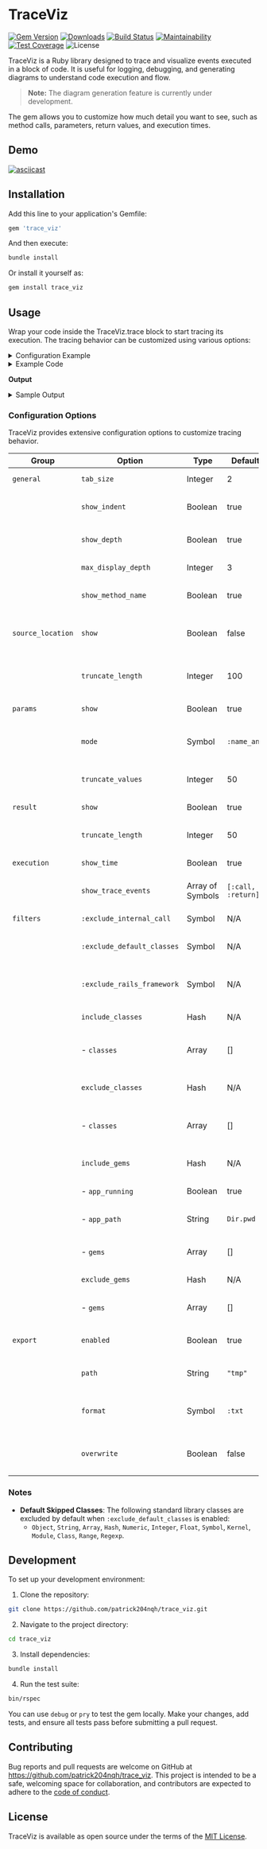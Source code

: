 # TraceViz

[![Gem Version](https://badge.fury.io/rb/trace_viz.svg)](https://rubygems.org/gems/trace_viz)
[![Downloads](https://img.shields.io/gem/dt/trace_viz)](https://rubygems.org/gems/trace_viz)
[![Build Status](https://github.com/patrick204nqh/trace_viz/actions/workflows/ci.yml/badge.svg)](https://github.com/patrick204nqh/trace_viz/actions)
[![Maintainability](https://api.codeclimate.com/v1/badges/e97579abe66f3477e71d/maintainability)](https://codeclimate.com/github/patrick204nqh/trace_viz/maintainability)
[![Test Coverage](https://api.codeclimate.com/v1/badges/e97579abe66f3477e71d/test_coverage)](https://codeclimate.com/github/patrick204nqh/trace_viz/test_coverage)
![License](https://img.shields.io/github/license/patrick204nqh/trace_viz)

TraceViz is a Ruby library designed to trace and visualize events executed in a block of code. It is useful for logging, debugging, and generating diagrams to understand code execution and flow.

> **Note:** The diagram generation feature is currently under development.

The gem allows you to customize how much detail you want to see, such as method calls, parameters, return values, and execution times.

## Demo

[![asciicast](https://asciinema.org/a/pKjqLFNPxQFQWucTzcGMpt6QE.svg)](https://asciinema.org/a/pKjqLFNPxQFQWucTzcGMpt6QE)

## Installation

Add this line to your application's Gemfile:

```bash
gem 'trace_viz'
```

And then execute:

```bash
bundle install
```

Or install it yourself as:

```bash
gem install trace_viz
```

## Usage

Wrap your code inside the TraceViz.trace block to start tracing its execution. The tracing behavior can be customized using various options:

<details>
  <summary>Configuration Example</summary>

```ruby
TraceViz.trace(
  general: {
    tab_size: 4,
    show_indent: true,
    show_depth: true,
    max_display_depth: 3,
    show_method_name: true,
  },
  source_location: {
    show: false,
    truncate_length: 100,
  },
  params: {
    show: true,
    mode: :name_and_value,
    truncate_values: 50,
  },
  result: {
    show: true,
    truncate_length: 50,
  },
  execution: {
    show_time: true,
    show_trace_events: [:call, :return],
  },
  filters: [
    :exclude_internal_call,
    :exclude_default_classes,
    ...
  ],
  export: {
    enabled: true,
    path: "tmp",
    format: :txt,
    overwrite: false,
  }
) do
  # Your code here
end
```

</details>

<details>
  <summary>Example Code</summary>

```ruby
class Example
  def perform_task(x, y)
    result = add_numbers(x, y)
    log_result(result)
    result
  end

  def add_numbers(a, b)
    sleep(0.1)
    sum = a + b
    multiply_by_factor(sum, 2)
  end

  def multiply_by_factor(value, factor)
    sleep(0.05)
    value * factor
  end

  def log_result(result)
    sleep(0.02)
    puts "Final result: #{result}"
  end
end

TraceViz.trace(
  general: {
    tab_size: 4,
    show_indent: true,
    show_depth: true,
    max_display_depth: 3,
    show_method_name: true,
  },
  source_location: {
    show: false,
    truncate_length: 100,
  },
  params: {
    show: true,
    mode: :name_and_value,
    truncate_values: 50,
  },
  result: {
    show: true,
    truncate_length: 50,
  },
  execution: {
    show_time: true,
    show_trace_events: [:call, :return],
  },
  filters: [
    :exclude_internal_call,
    include_classes: [Example]
  ],
  export: {
    enabled: true,
    path: "tmp",
    format: :txt,
    overwrite: false,
  }
) do
  example = Example.new
  example.perform_task(5, 7)
end
```

</details>

**Output**

<details>
  <summary>Sample Output</summary>

```bash
🚀   [START]   #depth:0 Example#perform_task (5, 7)
🚀   [START]       #depth:1 Example#add_numbers (5, 7)
🚀   [START]           #depth:2 Example#multiply_by_factor (12, 2)
🏁   [FINISH]          #depth:2 Example#multiply_by_factor #=> 24
🏁   [FINISH]      #depth:1 Example#add_numbers #=> 24
🚀   [START]       #depth:1 Example#log_result (24)
Final result: 24
🏁   [FINISH]      #depth:1 Example#log_result #=> nil
🏁   [FINISH]  #depth:0 Example#perform_task #=> 24
```

</details>

### Configuration Options

TraceViz provides extensive configuration options to customize tracing behavior.

| Group             | Option                     | Type             | Default Value      | Description                                                       |
| ----------------- | -------------------------- | ---------------- | ------------------ | ----------------------------------------------------------------- |
| `general`         | `tab_size`                 | Integer          | 2                  | Number of spaces for indentation.                                 |
|                   | `show_indent`              | Boolean          | true               | Enables visual indentation for nested calls.                      |
|                   | `show_depth`               | Boolean          | true               | Displays the depth level of the method call.                      |
|                   | `max_display_depth`        | Integer          | 3                  | Maximum depth of calls to display.                                |
|                   | `show_method_name`         | Boolean          | true               | Logs the name of the method being executed.                       |
| `source_location` | `show`                     | Boolean          | false              | Logs the source file and line number for methods.                 |
|                   | `truncate_length`          | Integer          | 100                | Maximum length of displayed source location information.          |
| `params`          | `show`                     | Boolean          | true               | Logs method parameters.                                           |
|                   | `mode`                     | Symbol           | `:name_and_value`  | Parameter display mode (`:name`, `:value`, or `:name_and_value`). |
|                   | `truncate_values`          | Integer          | 50                 | Maximum length of parameter values to display.                    |
| `result`          | `show`                     | Boolean          | true               | Logs method return values.                                        |
|                   | `truncate_length`          | Integer          | 50                 | Maximum length of return value logs.                              |
| `execution`       | `show_time`                | Boolean          | true               | Logs execution time for methods.                                  |
|                   | `show_trace_events`        | Array of Symbols | `[:call, :return]` | Specifies the trace events to log (e.g., `:call`, `:return`).     |
| `filters`         | `:exclude_internal_call`   | Symbol           | N/A                | Exclude internal Ruby calls.                                      |
|                   | `:exclude_default_classes` | Symbol           | N/A                | Skip logging standard library classes.                            |
|                   | `:exclude_rails_framework` | Symbol           | N/A                | Ignore Rails framework classes and methods.                       |
|                   | `include_classes`          | Hash             | N/A                | Specify classes to include in tracing.                            |
|                   | - `classes`                | Array            | []                 | List of class names to include (e.g., `["ClassName"]`).           |
|                   | `exclude_classes`          | Hash             | N/A                | Specify classes to exclude from tracing.                          |
|                   | - `classes`                | Array            | []                 | List of class names to exclude (e.g., `["ClassName"]`).           |
|                   | `include_gems`             | Hash             | N/A                | Include specific gems or runtime application gems.                |
|                   | - `app_running`            | Boolean          | true               | Include the code of the application.                              |
|                   | - `app_path`               | String           | `Dir.pwd`          | Path to the application (e.g., `Dir.pwd`).                        |
|                   | - `gems`                   | Array            | []                 | List of gems to include (e.g., `["gem1", "gem2"]`).               |
|                   | `exclude_gems`             | Hash             | N/A                | Exclude specified gems.                                           |
|                   | - `gems`                   | Array            | []                 | List of gems to exclude (e.g., `["excluded_gem"]`).               |
| `export`          | `enabled`                  | Boolean          | true               | Enables or disables exporting of trace logs.                      |
|                   | `path`                     | String           | `"tmp"`            | Directory for exported trace logs.                                |
|                   | `format`                   | Symbol           | `:txt`             | Format for trace logs (`:txt` or other supported formats).        |
|                   | `overwrite`                | Boolean          | false              | Prevents overwriting of existing exported files.                  |

### Notes

- **Default Skipped Classes**: The following standard library classes are excluded by default when `:exclude_default_classes` is enabled:
  - `Object`, `String`, `Array`, `Hash`, `Numeric`, `Integer`, `Float`, `Symbol`, `Kernel`, `Module`, `Class`, `Range`, `Regexp`.

## Development

To set up your development environment:

1. Clone the repository:

```bash
git clone https://github.com/patrick204nqh/trace_viz.git
```

2. Navigate to the project directory:

```bash
cd trace_viz
```

3. Install dependencies:

```bash
bundle install
```

4. Run the test suite:

```bash
bin/rspec
```

You can use `debug` or `pry` to test the gem locally. Make your changes, add tests, and ensure all tests pass before submitting a pull request.

## Contributing

Bug reports and pull requests are welcome on GitHub at https://github.com/patrick204nqh/trace_viz. This project is intended to be a safe, welcoming space for collaboration, and contributors are expected to adhere to the [code of conduct](https://github.com/patrick204nqh/trace_viz/blob/main/CODE_OF_CONDUCT.md).

## License

TraceViz is available as open source under the terms of the [MIT License](https://opensource.org/licenses/MIT).
